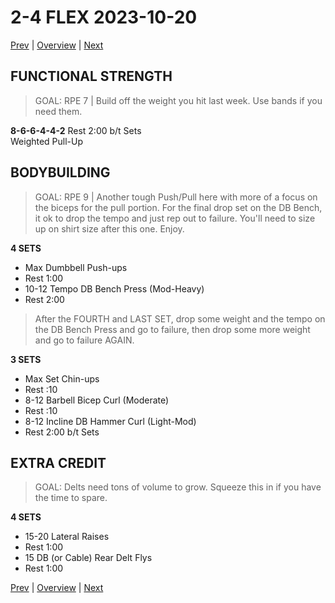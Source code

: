 # 2-4 FLEX 2023-10-20

[Prev](2-3.md) | [Overview](0-Overview.md) | [Next](2-5.md)

## FUNCTIONAL STRENGTH
> GOAL: RPE 7 | Build off the weight you hit last week. Use bands if you need them.

**8-6-6-4-4-2** Rest 2:00 b/t Sets<br>
Weighted Pull-Up

## BODYBUILDING
> GOAL: RPE 9 | Another tough Push/Pull here with more of a focus on the biceps for the pull portion. For the final drop set on the DB Bench, it  ok to drop the tempo and just rep out to failure. You'll need to size up on shirt size after this one. Enjoy.

**4 SETS**
- Max Dumbbell Push-ups
- Rest 1:00
- 10-12 Tempo DB Bench Press (Mod-Heavy)
- Rest 2:00

> After the FOURTH and LAST SET, drop some weight and the tempo on the DB Bench Press and go to failure, then drop some more weight and go to failure AGAIN.

**3 SETS**

- Max Set Chin-ups
- Rest :10
- 8-12 Barbell Bicep Curl (Moderate)
- Rest :10
- 8-12 Incline DB Hammer Curl (Light-Mod)
- Rest 2:00 b/t Sets

## EXTRA CREDIT
> GOAL: Delts need tons of volume to grow. Squeeze this in if you have the time to spare.

**4 SETS**
- 15-20 Lateral Raises
- Rest 1:00
- 15 DB (or Cable) Rear Delt Flys
- Rest 1:00

[Prev](2-3.md) | [Overview](0-Overview.md) | [Next](2-5.md)

